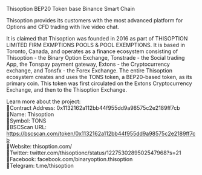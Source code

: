 Thisoption BEP20 Token base Binance Smart Chain

Thisoption provides its customers with the most advanced platform for Options and CFD trading with live video chat.

It is claimed that Thisoption was founded in 2016 as part of THISOPTION LIMITED FIRM EXMPTIONS POOLS & POOL EXEMPTIONS. It is based in Toronto, Canada, and operates as a finance ecosystem consisting of Thisoption - the Binary Option Exchange, Tonstrade - the Social trading App, the Tonspay payment gateway, Extons - the Cryptocurrency exchange, and Tonsfx - the Forex Exchange. The entire Thisoption ecosystem creates and uses the TONS token, a BEP20-based token, as its primary coin. This token was first circulated on the Extons Cryptocurrency Exchange, and then to the Thisoption Exchange.

Learn more about the project:
<br/>
🔸Contract Address: 0x1132162a112bb44f955dd9a98575c2e2189ff7cb
<br/>
🔸Name: Thisoption
<br/>
🔸Symbol: TONS
<br/>
🔸BSCScan URL: https://bscscan.com/token/0x1132162a112bb44f955dd9a98575c2e2189ff7cb
<br/>
🔸Website: thisoption.com/ 
<br/>
🔸Twitter: twitter.com/thisoptionc/status/1227530289502547968?s=21 
<br/>
🔸Facebook: facebook.com/binaryoption.thisoption 
<br/>
🔸Telegram: t.me/thisoption
<br/>
